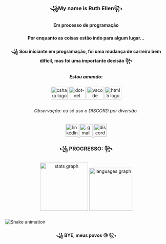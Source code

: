 <h3 align="center">꧁My name is Ruth Ellen꧂</h3>

###

<h4 align="center">Em processo de programação</h4>

###

<h4 align="center">Por enquanto as coisas estão indo para algum lugar...</h4>

###

<h4 align="center">꧁ Sou iniciante em programação, foi uma mudança de carreira bem difícil, mas foi uma importante decisão ꧂</h4>

###

<h5 align="center">Estou amando:</h5>

###

<div align="center">
  <img src="https://cdn.jsdelivr.net/gh/devicons/devicon/icons/csharp/csharp-original.svg" height="40" width="52" alt="csharp logo"  />
  <img src="https://cdn.jsdelivr.net/gh/devicons/devicon/icons/dot-net/dot-net-original.svg" height="40" width="52" alt="dot-net logo"  />
  <img src="https://cdn.jsdelivr.net/gh/devicons/devicon/icons/vscode/vscode-original.svg" height="40" width="52" alt="vscode logo"  />
  <img src="https://cdn.jsdelivr.net/gh/devicons/devicon/icons/html5/html5-plain.svg" height="40" width="52" alt="html5 logo"  />
</div>

###

<h6 align="center">Observação: eu só uso o DISCORD por diversão.</h6>

###

<div align="center">
  <a href="https://www.linkedin.com/in/ruth-ellen-9b0572221/" target="_blank">
    <img src="https://img.shields.io/static/v1?message=LinkedIn&logo=linkedin&label=&color=FFDDDD&logoColor=BLACK&labelColor=FFAAAA&style=for-the-badge" height="40" alt="linkedin logo"  />
  </a>
  <a href="https://mail.google.com/mail/u/2/#inbox" target="_blank">
    <img src="https://img.shields.io/static/v1?message=Gmail&logo=gmail&label=&color=6DD5AE&logoColor=white&labelColor=a8e6cf&style=for-the-badge" height="40" alt="gmail logo"  />
  </a>
  <a href="https://discord.com/channels/@me" target="_blank">
    <img src="https://img.shields.io/static/v1?message=Discord&logo=discord&label=&color=ae6dd5&logoColor=white&labelColor=8c37bf&style=for-the-badge" height="40" alt="discord logo"  />
  </a>
</div>

###

<h3 align="center">꧁ PROGRESSO: ꧂</h3>

###

<div align="center">
  <img src="https://github-readme-stats.vercel.app/api?hide_title=false&hide_rank=false&show_icons=true&include_all_commits=true&count_private=true&disable_animations=false&theme=dracula&locale=en&hide_border=false&username=S" height="150" alt="stats graph"  />
  <img src="https://github-readme-stats.vercel.app/api/top-langs?locale=en&hide_title=false&layout=compact&card_width=320&langs_count=5&theme=dracula&hide_border=false&username=S" height="134" alt="languages graph"  />
</div>

###

<img src="https://raw.githubusercontent.com/S/S/blob/output/snake.svg" alt="Snake animation" />

###

<h4 align="center">꧁ BYE, meus povos 😘 ꧂</h4>

###
